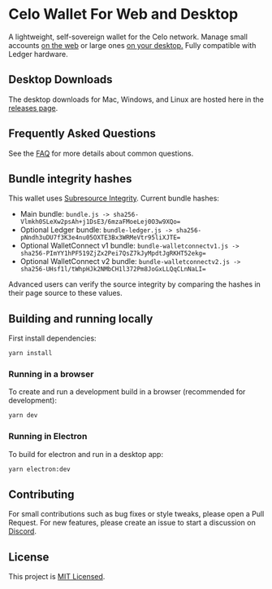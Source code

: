# Celo Wallet For Web and Desktop

A lightweight, self-sovereign wallet for the Celo network. Manage small accounts [on the web](https://celowallet.app) or large ones [on your desktop.](https://github.com/celo-tools/celo-web-wallet/releases) Fully compatible with Ledger hardware.

## Desktop Downloads

The desktop downloads for Mac, Windows, and Linux are hosted here in the [releases page](https://github.com/celo-tools/celo-web-wallet/releases).

## Frequently Asked Questions

See the [FAQ](FAQ.md) for more details about common questions.

## Bundle integrity hashes

This wallet uses [Subresource Integrity](https://developer.mozilla.org/en-US/docs/Web/Security/Subresource_Integrity). Current bundle hashes:

* Main bundle: `bundle.js -> sha256-Vlmkh0SLeXw2psAh+j1DsE3/6mzaFMoeLej0O3w9XQo=`
* Optional Ledger bundle: `bundle-ledger.js -> sha256-pNndh3uDU7f3K3e4nu05OXTE3Bx3WRMeVtr95liXJTE=`
* Optional WalletConnect v1 bundle: `bundle-walletconnectv1.js -> sha256-PImYY1hPF519ZjZx2Pei7QsZ7kJyMpdtJgRKHT52ekg=`
* Optional WalletConnect v2 bundle: `bundle-walletconnectv2.js -> sha256-UHsf1l/tWhpHJk2NMbCH1l372Pm8JoGxLLQqCLnNaLI=`

Advanced users can verify the source integrity by comparing the hashes in their page source to these values.

## Building and running locally

First install dependencies:

```sh
yarn install 
```

### Running in a browser

To create and run a development build in a browser (recommended for development):

```sh
yarn dev
```

### Running in Electron

To build for electron and run in a desktop app:

```sh
yarn electron:dev
```

## Contributing

For small contributions such as bug fixes or style tweaks, please open a Pull Request.
For new features, please create an issue to start a discussion on [Discord](https://discord.gg/ht885KmG5A).

## License

This project is [MIT Licensed](LICENSE).
